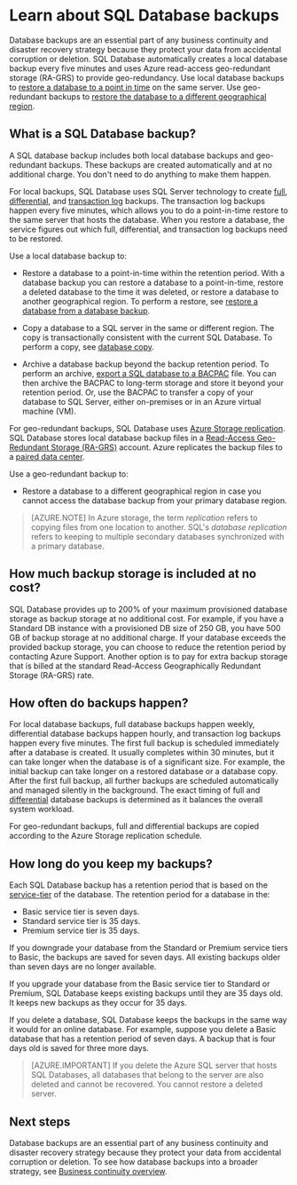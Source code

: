 <properties
   pageTitle="Learn about SQL Database backups | Microsoft Azure" 
   description="Learn about SQL Database built-in database backups that enable you to restore an Azure SQL Database to a previous point in time or copy a database to a new database in an geographic region (up to 35 days)."
   services="sql-database"
   documentationCenter=""
   authors="CarlRabeler"
   manager="jhubbard"
   editor="monicar"/>

<tags
   ms.service="sql-database"
   ms.devlang="NA"
   ms.topic="article"
   ms.tgt_pltfrm="NA"
   ms.workload="NA"
   ms.date="10/14/2016"
   ms.author="carlrab;barbkess"/>



<!-- # H1 Title

 H1 title should answer the question "What is in this topic?" Write the title in conversational language and use search key words as much as possible. Since this is a learning topic, make sure the title indicates that and doesn't mislead people to think this will tell them how to do tasks.  
-->

# Learn about SQL Database backups


Database backups are an essential part of any business continuity and disaster recovery strategy because they protect your data from accidental corruption or deletion. SQL Database automatically creates a local database backup every five minutes and uses Azure read-access geo-redundant storage (RA-GRS) to provide geo-redundancy. Use local database backups to [restore a database to a point in time](sql-database-point-in-time-restore-portal.md) on the same server. Use geo-redundant backups to [restore the database to a different geographical region](sql-database-geo-restore-portal.md).  


<!-- 

This diagram shows SQL Database running in the US East region. It creates a database backup every five minutes, which it stores locally to Azure Read Access Geo-redundant Storage (RA-GRS). Azure uses geo-replication to copy the database backups to a paired data center in the US West region.

![geo-restore](./media/sql-database-geo-restore/geo-restore-1.png)

-->

<!--## What is <feature>?" -->

## What is a SQL Database backup?  

<!-- 
First sentence begins with "The <feature> is ..." followed by a definition of the feature. Provide a 1-2 paragraph intro to explain what the feature is, how it works, and the importance of the feature for solving business problems.
-->
A SQL database backup includes both local database backups and geo-redundant backups. These backups are created automatically and at no additional charge. You don't need to do anything to make them happen.

For local backups, SQL Database uses SQL Server technology to create [full](https://msdn.microsoft.com/library/ms186289.aspx), [differential](https://msdn.microsoft.com/library/ms175526.aspx ), and [transaction log](https://msdn.microsoft.com/library/ms191429.aspx) backups. The transaction log backups happen every five minutes, which allows you to do a point-in-time restore to the same server that hosts the database. When you restore a database, the service figures out which full, differential, and transaction log backups need to be restored.

Use a local database backup to:

- Restore a database to a point-in-time within the retention period. With a database backup you can restore a database to a point-in-time, restore a deleted database to the time it was deleted, or restore a database to another geographical region. To perform a restore, see [restore a database from a database backup](sql-database-recovery-using-backups.md).

- Copy a database to a SQL server in the same or different region. The copy is transactionally consistent with the current SQL Database. To perform a copy, see [database copy](sql-database-copy.md).

- Archive a database backup beyond the backup retention period. To perform an archive, [export a SQL database to a BACPAC](sql-database-export.md) file. You can then archive the BACPAC to long-term storage and store it beyond your retention period. Or, use the BACPAC to transfer a copy of your database to SQL Server, either on-premises or in an Azure virtual machine (VM).

For geo-redundant backups, SQL Database uses [Azure Storage replication](../storage/storage-redundancy.md). SQL Database stores local database backup files in a [Read-Access Geo-Redundant Storage (RA-GRS)](../storage/storage-redundancy.md#read-access-geo-redundant-storage) account. Azure replicates the backup files to a [paired data center](../best-practices-availability-paired-regions.md). 

Use a geo-redundant backup to:

- Restore a database to a different geographical region in case you cannot access the database backup from your primary database region. 

>[AZURE.NOTE] In Azure storage, the term *replication* refers to copying files from one location to another. SQL's *database replication* refers to keeping to multiple secondary databases synchronized with a primary database. 


## How much backup storage is included at no cost?

SQL Database provides up to 200% of your maximum provisioned database storage as backup storage at no additional cost. For example, if you have a Standard DB instance with a provisioned DB size of 250 GB, you have 500 GB of backup storage at no additional charge. If your database exceeds the provided backup storage, you can choose to reduce the retention period by contacting Azure Support. Another option is to pay for extra backup storage that is billed at the standard Read-Access Geographically Redundant Storage (RA-GRS) rate. 

## How often do backups happen?

For local database backups, full database backups happen weekly, differential database backups happen hourly, and transaction log backups happen every five minutes. The first full backup is scheduled immediately after a database is created. It usually completes within 30 minutes, but it can take longer when the database is of a significant size. For example, the initial backup can take longer on a restored database or a database copy. After the first full backup, all further backups are scheduled automatically and managed silently in the background. The exact timing of full and [differential](https://msdn.microsoft.com/library/ms175526.aspx) database backups is determined as it balances the overall system workload. 

For geo-redundant backups, full and differential backups are copied according to the Azure Storage replication schedule.

## How long do you keep my backups?

Each SQL Database backup has a retention period that is based on the [service-tier](sql-database-service-tiers.md) of the database. The retention period for a database in the:

- Basic service tier is seven days.
- Standard service tier is 35 days.
- Premium service tier is 35 days.


If you downgrade your database from the Standard or Premium service tiers to Basic, the backups are saved for seven days. All existing backups older than seven days are no longer available. 

If you upgrade your database from the Basic service tier to Standard or Premium, SQL Database keeps existing backups until they are 35 days old. It keeps new backups as they occur for 35 days.
 
If you delete a database, SQL Database keeps the backups in the same way it would for an online database. For example, suppose you delete a Basic database that has a retention period of seven days. A backup that is four days old is saved for three more days.

> [AZURE.IMPORTANT] If you delete the Azure SQL server that hosts SQL Databases, all databases that belong to the server are also deleted and cannot be recovered. You cannot restore a deleted server.

## Next steps

Database backups are an essential part of any business continuity and disaster recovery strategy because they protect your data from accidental corruption or deletion. To see how database backups into a broader strategy, see [Business continuity overview](sql-database-business-continuity.md).


